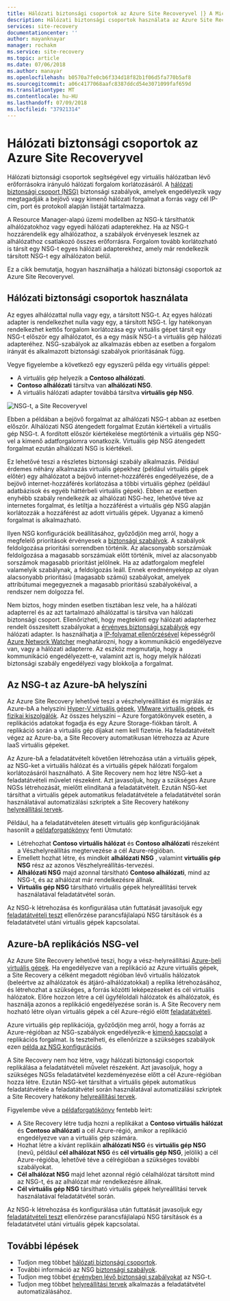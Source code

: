 ```yaml
---
title: Hálózati biztonsági csoportok az Azure Site Recoveryvel |} A Microsoft Docs
description: Hálózati biztonsági csoportok használata az Azure Site Recovery vész-helyreállítási és áttelepítés
services: site-recovery
documentationcenter: ''
author: mayanknayar
manager: rochakm
ms.service: site-recovery
ms.topic: article
ms.date: 07/06/2018
ms.author: manayar
ms.openlocfilehash: b0570a7fe0cb6f334d18f82b1f06d5fa770b5af8
ms.sourcegitcommit: a06c4177068aafc8387ddcd54e3071099faf659d
ms.translationtype: MT
ms.contentlocale: hu-HU
ms.lasthandoff: 07/09/2018
ms.locfileid: "37921314"
---
```

# <a name="network-security-groups-with-azure-site-recovery"></a>Hálózati biztonsági csoportok az Azure Site Recoveryvel

Hálózati biztonsági csoportok segítségével egy virtuális hálózatban lévő erőforrásokra irányuló hálózati forgalom korlátozásáról. A [hálózati biztonsági csoport (NSG)](../virtual-network/security-overview.md#network-security-groups) biztonsági szabályok, amelyek engedélyezik vagy megtagadják a bejövő vagy kimenő hálózati forgalmat a forrás vagy cél IP-cím, port és protokoll alapján listáját tartalmazza.

A Resource Manager-alapú üzemi modellben az NSG-k társíthatók alhálózatokhoz vagy egyedi hálózati adapterekhez. Ha az NSG-t hozzárendelik egy alhálózathoz, a szabályok érvényesek lesznek az alhálózathoz csatlakozó összes erőforrásra. Forgalom tovább korlátozható is társít egy NSG-t egyes hálózati adapterekhez, amely már rendelkezik társított NSG-t egy alhálózaton belül.

Ez a cikk bemutatja, hogyan használhatja a hálózati biztonsági csoportok az Azure Site Recoveryvel.

## <a name="using-network-security-groups"></a>Hálózati biztonsági csoportok használata

Az egyes alhálózattal nulla vagy egy, a társított NSG-t. Az egyes hálózati adapter is rendelkezhet nulla vagy egy, a társított NSG-t. Így hatékonyan rendelkezhet kettős forgalom korlátozása egy virtuális gépet társít egy NSG-t először egy alhálózatot, és a egy másik NSG-t a virtuális gép hálózati adapteréhez. NSG-szabályok az alkalmazás ebben az esetben a forgalom irányát és alkalmazott biztonsági szabályok prioritásának függ.

Vegye figyelembe a következő egy egyszerű példa egy virtuális géppel:
-   A virtuális gép helyezik a **Contoso alhálózati**.
-   **Contoso alhálózati** társítva van **alhálózati NSG**.
-   A virtuális hálózati adapter továbbá társítva **virtuális gép NSG**.

![NSG-t, a Site Recoveryvel](./media/concepts-network-security-group-with-site-recovery/site-recovery-with-network-security-group.png)

Ebben a példában a bejövő forgalmat az alhálózati NSG-t abban az esetben először. Alhálózati NSG átengedett forgalmat Ezután kiértékeli a virtuális gép NSG-t. A fordított először kiértékelése megtörténik a virtuális gép NSG-vel a kimenő adatforgalomra vonatkozik. Virtuális gép NSG átengedett forgalmat ezután alhálózati NSG is kiértékeli.

Ez lehetővé teszi a részletes biztonsági szabály alkalmazás. Például érdemes néhány alkalmazás virtuális gépekhez (például virtuális gépek előtér) egy alhálózatot a bejövő internet-hozzáférés engedélyezése, de a bejövő internet-hozzáférés korlátozása a többi virtuális géphez (például adatbázisok és egyéb háttérbeli virtuális gépek). Ebben az esetben enyhébb szabály rendelkezik az alhálózati NSG-hez, lehetővé téve az internetes forgalmat, és letiltja a hozzáférést a virtuális gép NSG alapján korlátozzák a hozzáférést az adott virtuális gépek. Ugyanaz a kimenő forgalmat is alkalmazható.

Ilyen NSG konfigurációk beállításához, győződjön meg arról, hogy a megfelelő prioritások érvényesek a [biztonsági szabályok](../virtual-network/security-overview.md#security-rules). A szabályok feldolgozása prioritási sorrendben történik. Az alacsonyabb sorszámúak feldolgozása a magasabb sorszámúak előtt történik, mivel az alacsonyabb sorszámok magasabb prioritást jelölnek. Ha az adatforgalom megfelel valamelyik szabálynak, a feldolgozás leáll. Ennek eredményeképp az olyan alacsonyabb prioritású (magasabb számú) szabályokat, amelyek attribútumai megegyeznek a magasabb prioritású szabályokéival, a rendszer nem dolgozza fel.

Nem biztos, hogy minden esetben tisztában lesz vele, ha a hálózati adapterrel és az azt tartalmazó alhálózattal is társítva van hálózati biztonsági csoport. Ellenőrizheti, hogy megtekinti egy hálózati adapterhez rendelt összesített szabályokat a [érvényes biztonsági szabályok](../virtual-network/virtual-network-network-interface.md#view-effective-security-rules) egy hálózati adapter. Is használhatja a [IP-folyamat ellenőrzésével](../network-watcher/diagnose-vm-network-traffic-filtering-problem.md) képességről [Azure Network Watcher](../network-watcher/network-watcher-monitoring-overview.md) meghatározni, hogy a kommunikáció engedélyezve van, vagy a hálózati adapterre. Az eszköz megmutatja, hogy a kommunikáció engedélyezett-e, valamint azt is, hogy melyik hálózati biztonsági szabály engedélyezi vagy blokkolja a forgalmat.

## <a name="on-premises-to-azure-replication-with-nsg"></a>Az NSG-t az Azure-bA helyszíni

Az Azure Site Recovery lehetővé teszi a vészhelyreállítást és migrálás az Azure-bA a helyszíni [Hyper-V virtuális gépek](hyper-v-azure-architecture.md), [VMware virtuális gépek](vmware-azure-architecture.md), és [fizikai kiszolgálók](physical-azure-architecture.md). Az összes helyszíni – Azure forgatókönyvek esetén, a replikációs adatokat fogadja és egy Azure Storage-fiókban tárolt. A replikáció során a virtuális gép díjakat nem kell fizetnie. Ha feladatátvételt végez az Azure-ba, a Site Recovery automatikusan létrehozza az Azure IaaS virtuális gépeket.

Az Azure-bA a feladatátvételt követően létrehozása után a virtuális gépek, az NSG-ket a virtuális hálózat és a virtuális gépek hálózati forgalom korlátozásáról használható. A Site Recovery nem hoz létre NSG-ket a feladatátvételi művelet részeként. Azt javasoljuk, hogy a szükséges Azure NGSs létrehozását, mielőtt elindítaná a feladatátvételt. Ezután NSG-ket társíthat a virtuális gépek automatikus feladatátvétele a feladatátvétel során használatával automatizálási szkriptek a Site Recovery hatékony [helyreállítási tervek](site-recovery-create-recovery-plans.md).

Például, ha a feladatátvételen átesett virtuális gép konfigurációjának hasonlít a [példaforgatókönyv](concepts-network-security-group-with-site-recovery.md#using-network-security-groups) fenti Útmutató:
-   Létrehozhat **Contoso virtuális hálózat** és **Contoso alhálózati** részeként a Vészhelyreállítás megtervezése a cél Azure-régióban.
-   Emellett hozhat létre, és mindkét **alhálózati NSG** , valamint **virtuális gép NSG** rész az azonos Vészhelyreállítás-tervezési.
-   **Alhálózati NSG** majd azonnal társítható **Contoso alhálózati**, mind az NSG-t, és az alhálózat már rendelkezésre állnak.
-   **Virtuális gép NSG** társítható virtuális gépek helyreállítási tervek használatával feladatátvétel során.

Az NSG-k létrehozása és konfigurálása után futtatását javasoljuk egy [feladatátvételi teszt](site-recovery-test-failover-to-azure.md) ellenőrzése parancsfájlalapú NSG társítások és a feladatátvétel utáni virtuális gépek kapcsolatai.

## <a name="azure-to-azure-replication-with-nsg"></a>Azure-bA replikációs NSG-vel

Az Azure Site Recovery lehetővé teszi, hogy a vész-helyreállítási [Azure-beli virtuális gépek](azure-to-azure-architecture.md). Ha engedélyezve van a replikáció az Azure virtuális gépek, a Site Recovery a célként megadott régióban lévő virtuális hálózatok (beleértve az alhálózatok és átjáró-alhálózatokkal) a replika létrehozásához, és létrehozhat a szükséges, a forrás közötti leképezéseket és cél virtuális hálózatok. Előre hozzon létre a cél ügyféloldali hálózatok és alhálózatok, és használja azonos a replikáció engedélyezése során is. A Site Recovery nem hozható létre olyan virtuális gépek a cél Azure-régió előtt [feladatátvételi](azure-to-azure-tutorial-failover-failback.md).

Azure virtuális gép replikációja, győződjön meg arról, hogy a forrás az Azure-régióban az NSG-szabályok engedélyezik-e [kimenő kapcsolat](azure-to-azure-about-networking.md#outbound-connectivity-for-ip-address-ranges) a replikációs forgalmat. Is tesztelheti, és ellenőrizze a szükséges szabályok ezen [példa az NSG konfigurációs](azure-to-azure-about-networking.md#example-nsg-configuration).

A Site Recovery nem hoz létre, vagy hálózati biztonsági csoportok replikálása a feladatátvételi művelet részeként. Azt javasoljuk, hogy a szükséges NGSs feladatátvétel kezdeményezése előtt a cél Azure-régióban hozza létre. Ezután NSG-ket társíthat a virtuális gépek automatikus feladatátvétele a feladatátvétel során használatával automatizálási szkriptek a Site Recovery hatékony [helyreállítási tervek](site-recovery-create-recovery-plans.md).

Figyelembe véve a [példaforgatókönyv](concepts-network-security-group-with-site-recovery.md#using-network-security-groups) fentebb leírt:
-   A Site Recovery létre tudja hozni a replikákat a **Contoso virtuális hálózat** és **Contoso alhálózati** a cél Azure-régió, amikor a replikáció engedélyezve van a virtuális gép számára.
-   Hozhat létre a kívánt replikáin **alhálózati NSG** és **virtuális gép NSG** (nevű, például **cél alhálózat NSG** és **cél virtuális gép NSG**, jelölik) a cél Azure-régióba, lehetővé téve a célrégióban a szükséges további szabályokat.
-   **Cél alhálózat NSG** majd lehet azonnal régió célalhálózat társított mind az NSG-t, és az alhálózat már rendelkezésre állnak.
-   **Cél virtuális gép NSG** társítható virtuális gépek helyreállítási tervek használatával feladatátvétel során.

Az NSG-k létrehozása és konfigurálása után futtatását javasoljuk egy [feladatátvételi teszt](azure-to-azure-tutorial-dr-drill.md) ellenőrzése parancsfájlalapú NSG társítások és a feladatátvétel utáni virtuális gépek kapcsolatai.

## <a name="next-steps"></a>További lépések
-   Tudjon meg többet [hálózati biztonsági csoportok](../virtual-network/security-overview.md#network-security-groups).
-   További információ az NSG [biztonsági szabályok](../virtual-network/security-overview.md#security-rules).
-   Tudjon meg többet [érvényben lévő biztonsági szabályokat](../virtual-network/diagnose-network-traffic-filter-problem.md) az NSG-t.
-   Tudjon meg többet [helyreállítási tervek](site-recovery-create-recovery-plans.md) alkalmazás a feladatátvétel automatizálásához.

